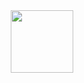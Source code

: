 <div id="header" align="center">
  <img src="https://media2.giphy.com/media/v1.Y2lkPTc5MGI3NjExaGlhbjRvN2thcWQ2Y2twODNyZmZvbnVmOWw1OHA0ajhjeWdjZzExbSZlcD12MV9pbnRlcm5hbF9naWZfYnlfaWQmY3Q9Zw/ytBoIyQ7ArpRirP0oh/giphy.gif" width="100"/>
</div>

